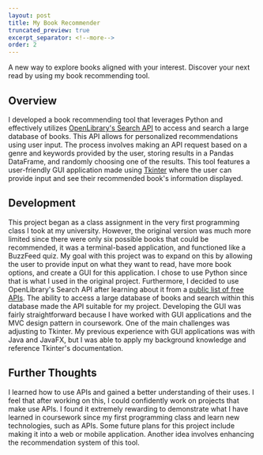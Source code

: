 ```yaml
---
layout: post
title: My Book Recommender
truncated_preview: true
excerpt_separator: <!--more-->
order: 2
---
```


A new way to explore books aligned with your interest. Discover your next read by using my book recommending tool. 

## Overview
I developed a book recommending tool that leverages Python and effectively utilizes [OpenLibrary's Search API](https://openlibrary.org/dev/docs/api/search) to access and search a large database of books. This API allows for personalized recommendations using user input. The process involves making an API request based on a genre and keywords provided by the user, storing results in a Pandas DataFrame, and randomly choosing one of the results. This tool features a user-friendly GUI application made using [Tkinter](https://docs.python.org/3/library/tkinter.html) where the user can provide input and see their recommended book's information displayed. 

<!--more-->

## Development
This project began as a class assignment in the very first programming class I took at my university. However, the original version was much more limited since there were only six possible books that could be recommended, it was a terminal-based application, and functioned like a BuzzFeed quiz. 
My goal with this project was to expand on this by allowing the user to provide input on what they want to read, have more book options, and create a GUI for this application. 
I chose to use Python since that is what I used in the original project. Furthermore, I decided to use OpenLibrary's Search API after learning about it from a [public list of free APIs](https://github.com/public-apis/public-apis). The ability to access a large database of books and search within this database made the API suitable for my project. Developing the GUI was fairly straightforward because I have worked with GUI applications and the MVC design pattern in coursework. One of the main challenges was adjusting to Tkinter. My previous experience with GUI applications was with Java and JavaFX, but I was able to apply my background knowledge and reference Tkinter's documentation.  

## Further Thoughts
I learned how to use APIs and gained a better understanding of their uses. I feel that after working on this, I could confidently work on projects that make use APIs. I found it extremely rewarding to demonstrate what I have learned in coursework since my first programming class and learn new technologies, such as APIs. 
Some future plans for this project include making it into a web or mobile application. Another idea involves enhancing the recommendation system of this tool. 